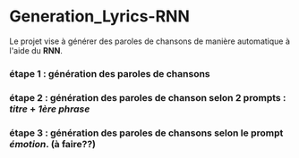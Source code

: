 # Generation_Lyrics-RNN

Le projet vise à générer des paroles de chansons de manière automatique à l'aide du **RNN**.


### étape 1 : génération des paroles de chansons

### étape 2 : génération des paroles de chanson selon 2 prompts : *titre* + *1ère phrase*

### étape 3 : génération des paroles de chansons selon le prompt *émotion*. (à faire??)

